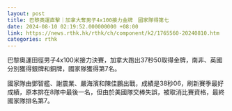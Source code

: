 ```yaml
---
layout: post
title: 巴黎奧運直擊｜加拿大奪男子4x100接力金牌　國家隊得第七
date: 2024-08-10 02:19:52.000000000 +08:00
link: https://news.rthk.hk/rthk/ch/component/k2/1765560-20240810.htm
categories: rthk
---
```


巴黎奧運田徑男子4x100米接力決賽，加拿大跑出37秒50取得金牌，南非、英國分別獲得銀牌和銅牌，國家隊獲得第7名。

國家隊由鄧智艦、謝震業、嚴海濱和陳佳鵬出戰，成績是38秒06，刷新賽季最好成績，原本排在8隊中最後一名，但由於美國隊交棒失誤，被取消比賽資格，最終國家隊排名第7。
